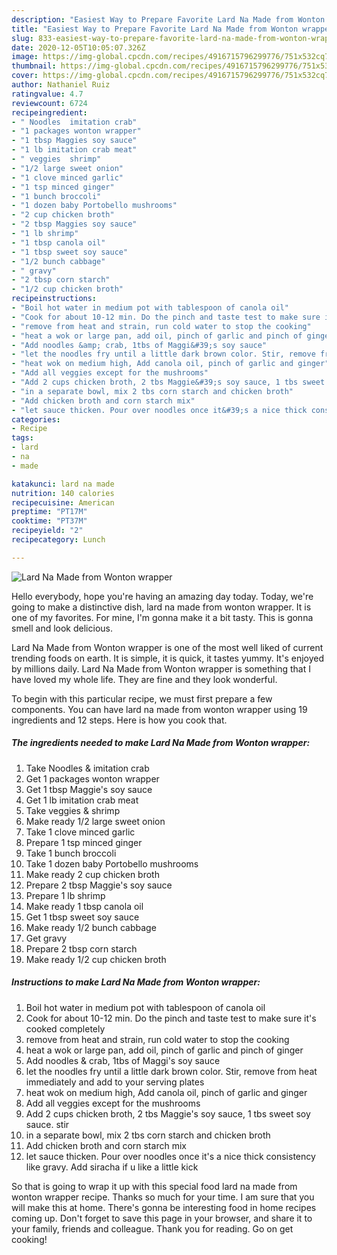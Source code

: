 ```yaml
---
description: "Easiest Way to Prepare Favorite Lard Na Made from Wonton wrapper"
title: "Easiest Way to Prepare Favorite Lard Na Made from Wonton wrapper"
slug: 833-easiest-way-to-prepare-favorite-lard-na-made-from-wonton-wrapper
date: 2020-12-05T10:05:07.326Z
image: https://img-global.cpcdn.com/recipes/4916715796299776/751x532cq70/lard-na-made-from-wonton-wrapper-recipe-main-photo.jpg
thumbnail: https://img-global.cpcdn.com/recipes/4916715796299776/751x532cq70/lard-na-made-from-wonton-wrapper-recipe-main-photo.jpg
cover: https://img-global.cpcdn.com/recipes/4916715796299776/751x532cq70/lard-na-made-from-wonton-wrapper-recipe-main-photo.jpg
author: Nathaniel Ruiz
ratingvalue: 4.7
reviewcount: 6724
recipeingredient:
- " Noodles  imitation crab"
- "1 packages wonton wrapper"
- "1 tbsp Maggies soy sauce"
- "1 lb imitation crab meat"
- " veggies  shrimp"
- "1/2 large sweet onion"
- "1 clove minced garlic"
- "1 tsp minced ginger"
- "1 bunch broccoli"
- "1 dozen baby Portobello mushrooms"
- "2 cup chicken broth"
- "2 tbsp Maggies soy sauce"
- "1 lb shrimp"
- "1 tbsp canola oil"
- "1 tbsp sweet soy sauce"
- "1/2 bunch cabbage"
- " gravy"
- "2 tbsp corn starch"
- "1/2 cup chicken broth"
recipeinstructions:
- "Boil hot water in medium pot with tablespoon of canola oil"
- "Cook for about 10-12 min. Do the pinch and taste test to make sure it&#39;s cooked completely"
- "remove from heat and strain, run cold water to stop the cooking"
- "heat a wok or large pan, add oil, pinch of garlic and pinch of ginger"
- "Add noodles &amp; crab, 1tbs of Maggi&#39;s soy sauce"
- "let the noodles fry until a little dark brown color. Stir, remove from heat immediately and add to your serving plates"
- "heat wok on medium high, Add canola oil, pinch of garlic and ginger"
- "Add all veggies except for the mushrooms"
- "Add 2 cups chicken broth, 2 tbs Maggie&#39;s soy sauce, 1 tbs sweet soy sauce. stir"
- "in a separate bowl, mix 2 tbs corn starch and chicken broth"
- "Add chicken broth and corn starch mix"
- "let sauce thicken. Pour over noodles once it&#39;s a nice thick consistency like gravy. Add siracha if u like a little kick"
categories:
- Recipe
tags:
- lard
- na
- made

katakunci: lard na made 
nutrition: 140 calories
recipecuisine: American
preptime: "PT17M"
cooktime: "PT37M"
recipeyield: "2"
recipecategory: Lunch

---
```



![Lard Na Made from Wonton wrapper](https://img-global.cpcdn.com/recipes/4916715796299776/751x532cq70/lard-na-made-from-wonton-wrapper-recipe-main-photo.jpg)

Hello everybody, hope you're having an amazing day today. Today, we're going to make a distinctive dish, lard na made from wonton wrapper. It is one of my favorites. For mine, I'm gonna make it a bit tasty. This is gonna smell and look delicious.



Lard Na Made from Wonton wrapper is one of the most well liked of current trending foods on earth. It is simple, it is quick, it tastes yummy. It's enjoyed by millions daily. Lard Na Made from Wonton wrapper is something that I have loved my whole life. They are fine and they look wonderful.


To begin with this particular recipe, we must first prepare a few components. You can have lard na made from wonton wrapper using 19 ingredients and 12 steps. Here is how you cook that.

<!--inarticleads1-->

##### The ingredients needed to make Lard Na Made from Wonton wrapper:

1. Take  Noodles &amp; imitation crab
1. Get 1 packages wonton wrapper
1. Get 1 tbsp Maggie&#39;s soy sauce
1. Get 1 lb imitation crab meat
1. Take  veggies &amp; shrimp
1. Make ready 1/2 large sweet onion
1. Take 1 clove minced garlic
1. Prepare 1 tsp minced ginger
1. Take 1 bunch broccoli
1. Take 1 dozen baby Portobello mushrooms
1. Make ready 2 cup chicken broth
1. Prepare 2 tbsp Maggie&#39;s soy sauce
1. Prepare 1 lb shrimp
1. Make ready 1 tbsp canola oil
1. Get 1 tbsp sweet soy sauce
1. Make ready 1/2 bunch cabbage
1. Get  gravy
1. Prepare 2 tbsp corn starch
1. Make ready 1/2 cup chicken broth




<!--inarticleads2-->

##### Instructions to make Lard Na Made from Wonton wrapper:

1. Boil hot water in medium pot with tablespoon of canola oil
1. Cook for about 10-12 min. Do the pinch and taste test to make sure it&#39;s cooked completely
1. remove from heat and strain, run cold water to stop the cooking
1. heat a wok or large pan, add oil, pinch of garlic and pinch of ginger
1. Add noodles &amp; crab, 1tbs of Maggi&#39;s soy sauce
1. let the noodles fry until a little dark brown color. Stir, remove from heat immediately and add to your serving plates
1. heat wok on medium high, Add canola oil, pinch of garlic and ginger
1. Add all veggies except for the mushrooms
1. Add 2 cups chicken broth, 2 tbs Maggie&#39;s soy sauce, 1 tbs sweet soy sauce. stir
1. in a separate bowl, mix 2 tbs corn starch and chicken broth
1. Add chicken broth and corn starch mix
1. let sauce thicken. Pour over noodles once it&#39;s a nice thick consistency like gravy. Add siracha if u like a little kick




So that is going to wrap it up with this special food lard na made from wonton wrapper recipe. Thanks so much for your time. I am sure that you will make this at home. There's gonna be interesting food in home recipes coming up. Don't forget to save this page in your browser, and share it to your family, friends and colleague. Thank you for reading. Go on get cooking!
